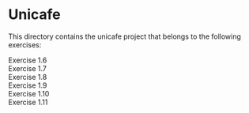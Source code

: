 # Unicafe
This directory contains the unicafe project that belongs to the following exercises:

Exercise 1.6
<br>
Exercise 1.7
<br>
Exercise 1.8
<br>
Exercise 1.9
<br>
Exercise 1.10
<br>
Exercise 1.11
<br>